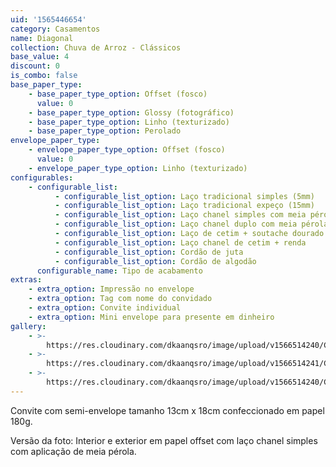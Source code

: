 ```yaml
---
uid: '1565446654'
category: Casamentos
name: Diagonal
collection: Chuva de Arroz - Clássicos
base_value: 4
discount: 0
is_combo: false
base_paper_type:
    - base_paper_type_option: Offset (fosco)
      value: 0
    - base_paper_type_option: Glossy (fotográfico)
    - base_paper_type_option: Linho (texturizado)
    - base_paper_type_option: Perolado
envelope_paper_type:
    - envelope_paper_type_option: Offset (fosco)
      value: 0
    - envelope_paper_type_option: Linho (texturizado)
configurables:
    - configurable_list:
          - configurable_list_option: Laço tradicional simples (5mm)
          - configurable_list_option: Laço tradicional expeço (15mm)
          - configurable_list_option: Laço chanel simples com meia pérola
          - configurable_list_option: Laço chanel duplo com meia pérola
          - configurable_list_option: Laço de cetim + soutache dourado ou prateado
          - configurable_list_option: Laço chanel de cetim + renda
          - configurable_list_option: Cordão de juta
          - configurable_list_option: Cordão de algodão
      configurable_name: Tipo de acabamento
extras:
    - extra_option: Impressão no envelope
    - extra_option: Tag com nome do convidado
    - extra_option: Convite individual
    - extra_option: Mini envelope para presente em dinheiro
gallery:
    - >-
        https://res.cloudinary.com/dkaanqsro/image/upload/v1566514240/Casamentos/Modelo_Diagonal_3_qje3nx.jpg
    - >-
        https://res.cloudinary.com/dkaanqsro/image/upload/v1566514241/Casamentos/Modelo_Diagonal_1_kd2y6x.jpg
    - >-
        https://res.cloudinary.com/dkaanqsro/image/upload/v1566514240/Casamentos/Modelo_Diagonal_2_ajoah1.jpg
---
```


Convite com semi-envelope tamanho 13cm x 18cm confeccionado em papel 180g.

Versão da foto: Interior e exterior em papel offset com laço chanel simples
com aplicação de meia pérola.
